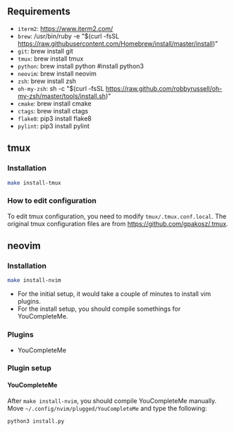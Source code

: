 
## Requirements
* `iterm2`: https://www.iterm2.com/
* `brew`: /usr/bin/ruby -e "$(curl -fsSL https://raw.githubusercontent.com/Homebrew/install/master/install)"
* `git`: brew install git
* `tmux`: brew install tmux
* `python`: brew install python #install python3
* `neovim`: brew install neovim
* `zsh`: brew install zsh
* `oh-my-zsh`: sh -c "$(curl -fsSL https://raw.github.com/robbyrussell/oh-my-zsh/master/tools/install.sh)"
* `cmake`: brew install cmake
* `ctags`: brew install ctags
* `flake8`: pip3 install flake8
* `pylint`: pip3 install pylint

## tmux
### Installation
```bash
make install-tmux
```

### How to edit configuration
To edit tmux configuration, you need to modify `tmux/.tmux.conf.local`.
The original tmux configuration files are from https://github.com/gpakosz/.tmux.

## neovim
### Installation
```bash
make install-nvim
```
* For the initial setup, it would take a couple of minutes to install vim plugins.
* For the install setup, you should compile somethings for YouCompleteMe.

### Plugins
* YouCompleteMe


### Plugin setup
#### YouCompleteMe
After `make install-nvim`, you should compile YouCompleteMe manually. 
Move `~/.config/nvim/plugged/YouCompleteMe` and type the following:
```
python3 install.py
```
